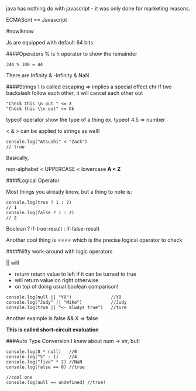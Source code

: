 java has nothing do with javascript - it was only done for marketing reasons.

ECMAScrit == Javascript

#nowIknow

Js are equipped with default 64 bits

####Operators
% is h operator to show the remainder
```
344 % 100 = 44
```

There are Infinity & -Infinity & NaN

####Strings
\ is called escaping
    => implies a special effect chr
If two backslash follow each other, it will cancel each other out

```
"Check this \n out " <= X
"Check this \\n out" <= Ok
```

typeof operator show the type of a thing
ex. typeof 4.5      => number

< & > can be applied to strings as well!

```
console.log("Atsushi" < "Zack")
// true
```
Basically,

non-alphabet < UPPERCASE < lowercase
**A < Z**

####Logical Operator

Most things you already know, but a thing to note is:

```
console.log(true ? 1 : 2)
// 1
console.log(false ? 1 : 2)
// 2
```

Boolean ? if-true-result : if-false-result

Another cool thing is ==== which is the precise logical operator to check

####Nifty work-around with logic operators

|| will
- return return value to left if it can be turned to true
- will return value on right otherwise
- on top of doing usual boolean comparison!

```
console.log(null || "YO")               //YO
console.log("Judy" || "Mike")           //Judy
console.log(true || "<- always true")   //ture
```
Another example is false && X => false

**This is called short-circuit evaluation**

###Auto Type Conversion
I knew about num -> str, but!
```
console.log(8 * null)   //0
console.log("5" - 1)    //4
console.log("five" * 2) //NaN
console.log(false == 0) //true

//cool one
console.log(null == undefined) //true!
```
